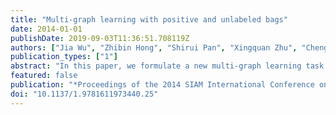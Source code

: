 ```yaml
---
title: "Multi-graph learning with positive and unlabeled bags"
date: 2014-01-01
publishDate: 2019-09-03T11:36:51.708119Z
authors: ["Jia Wu", "Zhibin Hong", "Shirui Pan", "Xingquan Zhu", "Chengqi Zhang", "Zhihua Cai"]
publication_types: ["1"]
abstract: "In this paper, we formulate a new multi-graph learning task with only positive and unlabeled bags, where labels are only available for bags but not for individual graphs inside the bag. This problem setting raises significant challenges because bag-of-graph setting does not have features to directly represent graph data, and no negative bags exits for deriving discriminative classification models. To solve the challenge, we propose a puMGL learning framework which relies on two iteratively combined processes for multigraph learning: (1) deriving features to represent graphs for learning; and (2) deriving discriminative models with only positive and unlabeled graph bags. For the former, we derive a subgraph scoring criterion to select a set of informative subgraphs to convert each graph into a feature space. To handle unlabeled bags, we assign a weight value to each bag and use the adjusted weight values to select most promising unlabeled bags as negative bags. A margin graph pool (MGP), which contains some representative graphs from positive bags and identified negative bags, is used for selecting subgraphs and training graph classifiers. The iterative subgraph scoring, bag weight updating, and MGP based graph classification forms a closed loop to find optimal subgraphs and most suitable unlabeled bags for multi-graph learning. Experiments and comparisons on real-world multigraph data demonstrate the algorithm performance."
featured: false
publication: "*Proceedings of the 2014 SIAM International Conference on Data Mining*"
doi: "10.1137/1.9781611973440.25"
---
```


